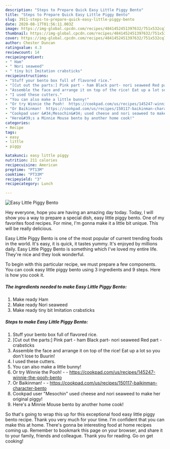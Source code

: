 ```yaml
---
description: "Steps to Prepare Quick Easy Little Piggy Bento"
title: "Steps to Prepare Quick Easy Little Piggy Bento"
slug: 3911-steps-to-prepare-quick-easy-little-piggy-bento
date: 2020-08-17T01:56:11.003Z
image: https://img-global.cpcdn.com/recipes/4841452451397632/751x532cq70/easy-little-piggy-bento-recipe-main-photo.jpg
thumbnail: https://img-global.cpcdn.com/recipes/4841452451397632/751x532cq70/easy-little-piggy-bento-recipe-main-photo.jpg
cover: https://img-global.cpcdn.com/recipes/4841452451397632/751x532cq70/easy-little-piggy-bento-recipe-main-photo.jpg
author: Chester Duncan
ratingvalue: 4.3
reviewcount: 14
recipeingredient:
- " Ham"
- " Nori seaweed"
- " tiny bit Imitation crabsticks"
recipeinstructions:
- "Stuff your bento box full of flavored rice."
- "[Cut out the parts:] Pink part - ham Black part- nori seaweed Red part - crabsticks"
- "Assemble the face and arrange it on top of the rice! Eat up a lot so you don&#39;t lose to Buurin!"
- "I used these cutters."
- "You can also make a little bunny!"
- "Or try Winnie the Pooh!  https://cookpad.com/us/recipes/145247-winnie-the-pooh-bento"
- "Or Baikinman!  https://cookpad.com/us/recipes/150117-baikinman-character-bento"
- "Cookpad user &#34;Mesochin&#34; used cheese and nori seaweed to make her original piggy!"
- "Here&#39;s a Minnie Mouse bento by another home cook!"
categories:
- Recipe
tags:
- easy
- little
- piggy

katakunci: easy little piggy 
nutrition: 211 calories
recipecuisine: American
preptime: "PT13M"
cooktime: "PT33M"
recipeyield: "3"
recipecategory: Lunch

---
```



![Easy Little Piggy Bento](https://img-global.cpcdn.com/recipes/4841452451397632/751x532cq70/easy-little-piggy-bento-recipe-main-photo.jpg)

Hey everyone, hope you are having an amazing day today. Today, I will show you a way to prepare a special dish, easy little piggy bento. One of my favorites food recipes. For mine, I'm gonna make it a little bit unique. This will be really delicious.

Easy Little Piggy Bento is one of the most popular of current trending foods in the world. It's easy, it is quick, it tastes yummy. It's enjoyed by millions daily. Easy Little Piggy Bento is something which I've loved my entire life. They're nice and they look wonderful.




To begin with this particular recipe, we must prepare a few components. You can cook easy little piggy bento using 3 ingredients and 9 steps. Here is how you cook it.

<!--inarticleads1-->

##### The ingredients needed to make Easy Little Piggy Bento:

1. Make ready  Ham
1. Make ready  Nori seaweed
1. Make ready  tiny bit Imitation crabsticks




<!--inarticleads2-->

##### Steps to make Easy Little Piggy Bento:

1. Stuff your bento box full of flavored rice.
1. [Cut out the parts:] Pink part - ham Black part- nori seaweed Red part - crabsticks
1. Assemble the face and arrange it on top of the rice! Eat up a lot so you don&#39;t lose to Buurin!
1. I used these cutters.
1. You can also make a little bunny!
1. Or try Winnie the Pooh! -  - https://cookpad.com/us/recipes/145247-winnie-the-pooh-bento
1. Or Baikinman! -  - https://cookpad.com/us/recipes/150117-baikinman-character-bento
1. Cookpad user &#34;Mesochin&#34; used cheese and nori seaweed to make her original piggy!
1. Here&#39;s a Minnie Mouse bento by another home cook!




So that's going to wrap this up for this exceptional food easy little piggy bento recipe. Thank you very much for your time. I'm confident that you can make this at home. There's gonna be interesting food at home recipes coming up. Remember to bookmark this page on your browser, and share it to your family, friends and colleague. Thank you for reading. Go on get cooking!

